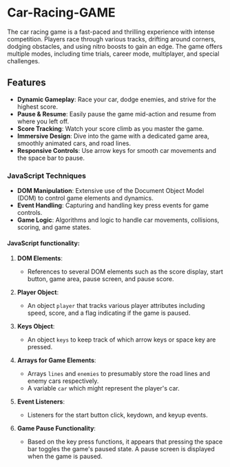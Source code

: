 # Car-Racing-GAME
The car racing game is a fast-paced and thrilling experience with intense competition. Players race through various tracks, drifting around corners, dodging obstacles, and using nitro boosts to gain an edge. The game offers multiple modes, including time trials, career mode, multiplayer, and special challenges. 
## Features

- **Dynamic Gameplay**: Race your car, dodge enemies, and strive for the highest score.
- **Pause & Resume**: Easily pause the game mid-action and resume from where you left off.
- **Score Tracking**: Watch your score climb as you master the game.
- **Immersive Design**: Dive into the game with a dedicated game area, smoothly animated cars, and road lines.
- **Responsive Controls**: Use arrow keys for smooth car movements and the space bar to pause.

### JavaScript Techniques

- **DOM Manipulation**: Extensive use of the Document Object Model (DOM) to control game elements and dynamics.
- **Event Handling**: Capturing and handling key press events for game controls.
- **Game Logic**: Algorithms and logic to handle car movements, collisions, scoring, and game states.

#### JavaScript functionality:

1. **DOM Elements**:

   - References to several DOM elements such as the score display, start button, game area, pause screen, and pause score.

2. **Player Object**:

   - An object `player` that tracks various player attributes including speed, score, and a flag indicating if the game is paused.

3. **Keys Object**:

   - An object `keys` to keep track of which arrow keys or space key are pressed.

4. **Arrays for Game Elements**:

   - Arrays `lines` and `enemies` to presumably store the road lines and enemy cars respectively.
   - A variable `car` which might represent the player's car.

5. **Event Listeners**:

   - Listeners for the start button click, keydown, and keyup events.

6. **Game Pause Functionality**:
   - Based on the key press functions, it appears that pressing the space bar toggles the game's paused state. A pause screen is displayed when the game is paused.
